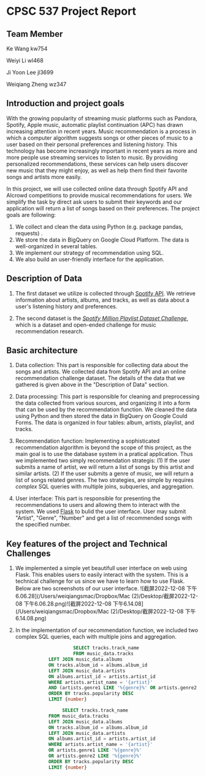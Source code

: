 # CPSC 537 Project Report

## Team Member

Ke Wang	            kw754

Weiyi Li                 wl468

Ji Yoon Lee	        jl3699

Weiqiang Zheng  wz347

## Introduction and project goals

With the growing popularity of streaming music platforms such as Pandora, Spotify, Apple music, automatic playlist continuation (APC) has drawn increasing attention in recent years. Music recommendation is a process in which a computer algorithm suggests songs or other pieces of music to a user based on their personal preferences and listening history. This technology has become increasingly important in recent years as more and more people use streaming services to listen to music. By providing personalized recommendations, these services can help users discover new music that they might enjoy, as well as help them find their favorite songs and artists more easily.

In this project, we will use collected online data through Spotify API and AIcrowd competitions to provide musical recommendations for users. We simplify the task by direct ask users to submit their keywords and our application will return a list of songs based on their preferences. The project goals are following: 

1. We collect and clean the data using Python (e.g. package pandas, requests) .
2. We store the data in BigQuery on Google Cloud Platform. The data is well-organized in several tables. 
3. We implement our strategy of recommendation using SQL. 
4. We also build an user-friendly interface for the application. 

## Description of Data

1. The first dataset we utilize is collected through [Spotify API][1]. We retrieve information about artists, albums, and tracks, as well as data about a user's listening history and preferences.

2. The second dataset is the [*Spotify Million Playlist Dataset Challenge*][2], which is a dataset and open-ended challenge for music recommendation research. 

   [1]: https://developer.spotify.com/documentation/web-api/	"Spotify API"
   [2]: https://www.aicrowd.com/challenges/spotify-million-playlist-dataset-challenge	"Spotify Million Playlist Dataset Challenge"

## Basic architecture

1. Data collection: This part is responsible for collecting data about the songs and artists.  We collected data from Spotify API and an online recommendation challenge dataset. The details of the data that we gathered is given above in the "Description of Data" section. 

2. Data processing: This part is responsible for cleaning and preprocessing the data collected from various sources, and organizing it into a form that can be used by the recommendation function. We cleaned the data using Python and then stored the data in BigQuery on Google Could Forms. The data is organized in four tables: album, artists, playlist, and tracks. 

3. Recommendation function: Implementing a sophisticated recommendation algorithm is beyond the scope of this project, as the main goal is to use the database system in a pratical application. Thus we implemented two simply recommendation strategis: (1) If the user submits a name of artist, we will return a list of songs by this artist and similar artists. (2) If the user submits a genre of music, we will return a list of songs related genres. The two strategies, are simple by requires *complex* SQL queries with multiple joins, subqueries, and aggregation. 

4. User interface: This part is responsible for presenting the recommendations to users and allowing them to interact with the system. We used [Flask][3] to bulid the user interface. User may submit "Artist", "Genre", "Number" and get a list of recommended songs with the specified number. 

   [3]: https://flask.palletsprojects.com/en/2.2.x/	"Flask"

## Key features of the project and Technical Challenges

1. We implemented a simple yet beautifull user interface on web using Flask. This enables users to easily interact with the system. This is a technical challenge for us since we have to learn how to use Flask. Below are two screenshots of our user interface. ![截屏2022-12-08 下午6.06.28](/Users/weiqiangsmac/Dropbox/Mac (2)/Desktop/截屏2022-12-08 下午6.06.28.png)![截屏2022-12-08 下午6.14.08](/Users/weiqiangsmac/Dropbox/Mac (2)/Desktop/截屏2022-12-08 下午6.14.08.png)

2. In the implementation of our recommendation function, we included two complex SQL queries, each with multiple joins and aggregation. 

   ```sql
   						SELECT tracks.track_name
     					FROM music_data.tracks
               LEFT JOIN music_data.albums
               ON tracks.album_id = albums.album_id
               LEFT JOIN music_data.artists 
               ON albums.artist_id = artists.artist_id
               WHERE artists.artist_name = '{artist}'
               AND (artists.genre1 LIKE '%{genre}%' OR artists.genre2 LIKE '%{genre}%')
               ORDER BY tracks.popularity DESC
               LIMIT {number}
   ```

   ```sql
   					SELECT tracks.track_name
               FROM music_data.tracks
               LEFT JOIN music_data.albums
               ON tracks.album_id = albums.album_id
               LEFT JOIN music_data.artists 
               ON albums.artist_id = artists.artist_id
               WHERE artists.artist_name = '{artist}'
               OR artists.genre1 LIKE '%{genre}%' 
               OR artists.genre2 LIKE '%{genre}%'
               ORDER BY tracks.popularity DESC
               LIMIT {number}
   ```